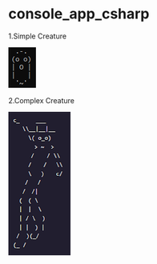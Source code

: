 # console_app_csharp

1.Simple Creature

![Simple Creature](simple_creature.png)

2.Complex Creature

![Complex Creature](complex_creature.png)
